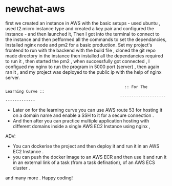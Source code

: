 # newchat-aws

first we created an instance in AWS with the basic setups - used ubuntu , used t2.micro instance type and created a key pair and configured the instance - and then launched it,
Then I got into the terminal to connect to the instance and then pefformed all the commands to set the dependancies,
Installed nginx node and pm2 for a basic production.
Set my project's frontend to run with the backend with the build file ,
cloned the git repo made directory in the instance then installed all the dependancies required to run it , then started the pm2 , when successfully got connected , I configued my nginx to run the program in 5000 port (server) ,  then again ran it , and my project was deployed to the public ip with the help of nginx server.



                                                        :: For The Learning Curve ::
                                                      ---------------------------------
- Later on for the learning curve you can use AWS route 53 for hosting it on a domain name and enable a SSH to it for a secure connection .
- And then after you can practice multiple application hosting with different domains inside a single AWS EC2 Instance using nginx ,

ADV:
- You can dockerise the project and then deploy it and run it in an AWS EC2 Instance .
- you can push the docker image to an AWS ECR and then use it and run it in an external link of a task (from a task defination), of an AWS ECS cluster .

and many more .
Happy coding!
